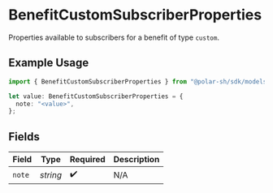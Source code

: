 # BenefitCustomSubscriberProperties

Properties available to subscribers for a benefit of type `custom`.

## Example Usage

```typescript
import { BenefitCustomSubscriberProperties } from "@polar-sh/sdk/models/components/benefitcustomsubscriberproperties.js";

let value: BenefitCustomSubscriberProperties = {
  note: "<value>",
};
```

## Fields

| Field              | Type               | Required           | Description        |
| ------------------ | ------------------ | ------------------ | ------------------ |
| `note`             | *string*           | :heavy_check_mark: | N/A                |